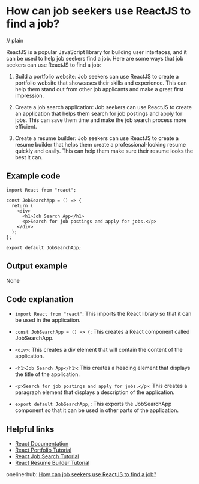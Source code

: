 # How can job seekers use ReactJS to find a job?
// plain

ReactJS is a popular JavaScript library for building user interfaces, and it can be used to help job seekers find a job. Here are some ways that job seekers can use ReactJS to find a job:

1. Build a portfolio website: Job seekers can use ReactJS to create a portfolio website that showcases their skills and experience. This can help them stand out from other job applicants and make a great first impression.

2. Create a job search application: Job seekers can use ReactJS to create an application that helps them search for job postings and apply for jobs. This can save them time and make the job search process more efficient.

3. Create a resume builder: Job seekers can use ReactJS to create a resume builder that helps them create a professional-looking resume quickly and easily. This can help them make sure their resume looks the best it can.

## Example code


```
import React from "react";

const JobSearchApp = () => {
  return (
    <div>
      <h1>Job Search App</h1>
      <p>Search for job postings and apply for jobs.</p>
    </div>
  );
};

export default JobSearchApp;
```

## Output example
 None

## Code explanation


- `import React from "react"`: This imports the React library so that it can be used in the application.

- `const JobSearchApp = () => {`: This creates a React component called JobSearchApp.

- `<div>`: This creates a div element that will contain the content of the application.

- `<h1>Job Search App</h1>`: This creates a heading element that displays the title of the application.

- `<p>Search for job postings and apply for jobs.</p>`: This creates a paragraph element that displays a description of the application.

- `export default JobSearchApp;`: This exports the JobSearchApp component so that it can be used in other parts of the application.

## Helpful links

- [React Documentation](https://reactjs.org/docs/getting-started.html)
- [React Portfolio Tutorial](https://www.freecodecamp.org/news/how-to-build-a-react-portfolio-site-using-hooks-and-context-api-f6f5d09f9f2/)
- [React Job Search Tutorial](https://www.freecodecamp.org/news/how-to-build-a-react-job-search-app-using-hooks-context-api-and-react-router/)
- [React Resume Builder Tutorial](https://www.freecodecamp.org/news/how-to-build-a-react-resume-builder-app-using-hooks-context-api-and-react-router/)

onelinerhub: [How can job seekers use ReactJS to find a job?](https://onelinerhub.com/reactjs/how-can-job-seekers-use-reactjs-to-find-a-job)